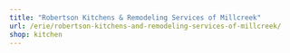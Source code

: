 ```yaml
---
title: "Robertson Kitchens & Remodeling Services of Millcreek"
url: /erie/robertson-kitchens-and-remodeling-services-of-millcreek/
shop: kitchen
---
```

